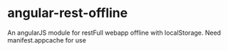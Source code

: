 angular-rest-offline
====================

An angularJS module for restFull webapp offline with localStorage. Need manifest.appcache for use

